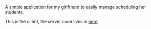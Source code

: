 A simple application for my girlfriend to easily manage scheduling her students.

This is the client, the server code lives in [here](https://github.com/zvanuum/SchedulerServer).
